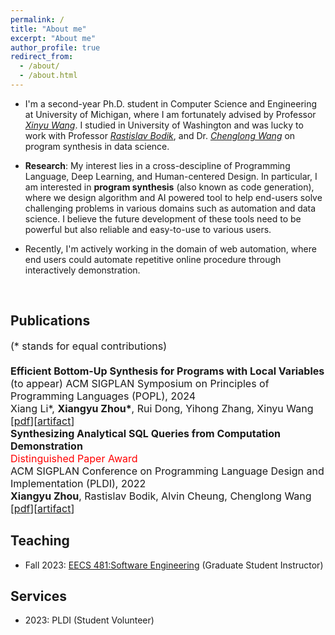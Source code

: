 ```yaml
---
permalink: /
title: "About me"
excerpt: "About me"
author_profile: true
redirect_from: 
  - /about/
  - /about.html
---
```


* I'm a second-year Ph.D. student in Computer Science and Engineering at University of Michigan, where I am fortunately advised by Professor *[Xinyu Wang](https://web.eecs.umich.edu/~xwangsd/)*. I studied in University of Washington and was lucky to work with Professor *[Rastislav Bodik](https://homes.cs.washington.edu/~bodik/)*, and Dr. *[Chenglong Wang](https://chenglongwang.org/)* on program synthesis in data science.

* **Research**: 
My interest lies in a cross-descipline of Programming Language, Deep Learning, and Human-centered Design. In particular, I am interested in **program synthesis** (also known as code generation), where we design algorithm and AI powered tool to help end-users solve challenging problems in various domains such as automation and data science. I believe the future development of these tools need to be powerful but also reliable and easy-to-use to various users.

* Recently, I'm actively working in the domain of web automation, where end users could automate repetitive online procedure through interactively demonstration. 

<br>

## Publications
<font size="3">
(* stands for equal contributions)<br>
<br>
</font>
<font size="3">
   <strong> Efficient Bottom-Up Synthesis for Programs with Local Variables</strong><br>
    (to appear) ACM SIGPLAN Symposium on Principles of Programming Languages (POPL), 2024<br>
    Xiang Li*, <strong>Xiangyu Zhou*</strong>, Rui Dong, Yihong Zhang, Xinyu Wang<br>
    [<a href="https://arxiv.org/abs/2311.03705">pdf</a>][<a href="https://zenodo.org/records/10023528">artifact</a>]
</font>
<br>
<font size="3">
   <strong> Synthesizing Analytical SQL Queries from Computation Demonstration</strong><br>
    <span style="color: red;">Distinguished Paper Award</span><br>
    ACM SIGPLAN Conference on Programming Language Design and Implementation (PLDI), 2022<br>
    <strong>Xiangyu Zhou</strong>, Rastislav Bodik, Alvin Cheung, Chenglong Wang<br>
    [<a href="https://arxiv.org/abs/2204.07102">pdf</a>][<a href="https://dl.acm.org/do/10.5281/zenodo.6330232/full/">artifact</a>]
</font>

<br>

## Teaching
* Fall 2023: [EECS 481:Software Engineering](https://pbhoopala.github.io/eecs481f23/index.html) (Graduate Student Instructor)

## Services
* 2023: PLDI (Student Volunteer)

